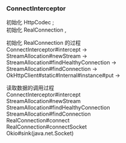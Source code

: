 ### ConnectInterceptor  
初始化 HttpCodec ;  
初始化 RealConnection , 

初始化 RealConnection 的过程   
ConnectInterceptor#intercept ->  
StreamAllocation#newStream ->   
StreamAllocation#findHealthyConnection ->   
StreamAllocation#findConnection ->   
OkHttpClient#static#Internal#instance#put ->   


读取数据的调用过程  
ConnectInterceptor#intercept  
StreamAllocation#newStream  
StreamAllocation#findHealthyConnection  
StreamAllocation#findConnection  
RealConnection#connect  
RealConnection#connectSocket  
Okio#sink(java.net.Socket)  


